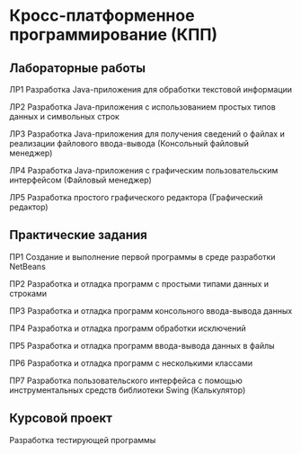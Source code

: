 # Кросс-платформенное программирование (КПП)

## Лабораторные работы

ЛР1 Разработка Java-приложения для обработки текстовой информации

ЛР2 Разработка Java-приложения с использованием простых типов данных и символьных строк

ЛР3 Разработка Java-приложения для получения сведений о файлах и реализации файлового ввода-вывода (Консольный файловый менеджер)

ЛР4 Разработка Java-приложения с графическим пользовательским интерфейсом (Файловый менеджер)

ЛР5 Разработка простого графического редактора (Графический редактор)

## Практические задания

ПР1 Создание и выполнение первой программы в среде разработки NetBeans

ПР2 Разработка и отладка программ с простыми типами данных и строками

ПР3 Разработка и отладка программ консольного ввода-вывода данных

ПР4 Разработка и отладка программ обработки исключений

ПР5 Разработка и отладка программ ввода-вывода данных в файлы

ПР6 Разработка и отладка программ c несколькими классами

ПР7 Разработка пользовательского интерфейса с помощью инструментальных средств библиотеки Swing (Калькулятор)

## Курсовой проект

Разработка тестирующей программы
